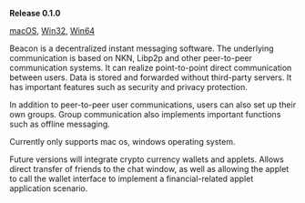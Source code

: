__Release 0.1.0__

[macOS](https://github.com/ArturoLAnderson/beacon/releases/download/0.1.1/beacon-darwin-x64.zip), 
[Win32](https://github.com/ArturoLAnderson/beacon/releases/download/0.1.1/beacon-win32-ia32.zip), 
[Win64](https://github.com/ArturoLAnderson/beacon/releases/download/0.1.1/beacon-win32-x64.zip)

Beacon is a decentralized instant messaging software. The underlying communication is based on NKN, Libp2p and other peer-to-peer communication systems. It can realize point-to-point direct communication between users. Data is stored and forwarded without third-party servers. It has important features such as security and privacy protection.

In addition to peer-to-peer user communications, users can also set up their own groups. Group communication also implements important functions such as offline messaging.

Currently only supports mac os, windows operating system.

Future versions will integrate crypto currency wallets and applets. Allows direct transfer of friends to the chat window, as well as allowing the applet to call the wallet interface to implement a financial-related applet application scenario.
